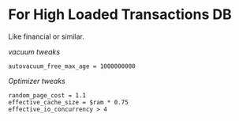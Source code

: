 # For High Loaded Transactions DB

Like financial or similar.



*vacuum tweaks*

```
autovacuum_free_max_age = 1000000000
```

*Optimizer tweaks*

```
random_page_cost = 1.1
effective_cache_size = $ram * 0.75
effective_io_concurrency > 4
```
